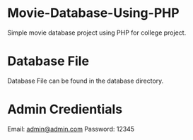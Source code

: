 # Movie-Database-Using-PHP
Simple movie database project using PHP for college project. 

# Database File
Database File can be found in the database directory. 

# Admin Credientials
Email: admin@admin.com
Password: 12345


